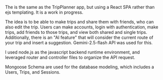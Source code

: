 The is the same as the TripPlanner app, but using a React SPA rather than ejs templating. It is a work in progress. 

The idea is to be able to make trips and share them with friends, who can also edit the trip. 
Users can make accounts, login with authentication, make trips, add friends to those trips, and view both shared and single trips. 
Additionally, there is an "AI feature" that will consider the current route of your trip and insert a suggestion. Gemini-2.5-flash API was used for this. 

I used node.js as the javascript backend runtime environment, and leveraged router and controller files to organize the API request. 

Mongoose Schema are used for the database modeling, which includes a Users, Trips, and Sessions. 
